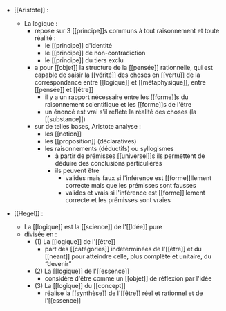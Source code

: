 - [[Aristote]] :
	- La logique :
		- repose sur 3 [[principe]]s communs à tout raisonnement et toute réalité :
		  - le [[principe]] d'identité
		  - le [[principe]] de non-contradiction
		  - le [[principe]] du tiers exclu
		- a pour [[objet]] la structure de la [[pensée]] rationnelle, qui est capable de saisir la [[vérité]] des choses en [[vertu]] de la correspondance entre [[logique]] et [[métaphysique]], entre [[pensée]] et [[être]]
		  - il y a un rapport nécessaire entre les [[forme]]s du raisonnement scientifique et les [[forme]]s de l'être
		  - un énoncé est vrai s'il reflète la réalité des choses (la [[substance]])
		- sur de telles bases, Aristote analyse :
		  - les [[notion]]
		  - les [[proposition]] (déclaratives)
		  - les raisonnements (déductifs) ou syllogismes
		    - à partir de prémisses [[universel]]s ils permettent de déduire des conclusions particulières
		    - ils peuvent être
		      - valides mais faux si l'inférence est [[forme]]llement correcte mais que les prémisses sont fausses
		      - valides et vrais si l'inférence est [[forme]]llement correcte et les prémisses sont vraies

- [[Hegel]] : 
	- La [[logique]] est la [[science]] de l'[[Idée]] pure
    - divisée en :
      - (1) La [[logique]] de l'[[être]]
        - part des [[catégories]] indéterminées de l'[[être]] et du [[néant]] pour atteindre celle, plus complète et unitaire, du “devenir”
      - (2) La [[logique]] de l'[[essence]]
        - considère d'être comme un [[objet]] de réflexion par l'idée
      - (3) La [[logique]] du [[concept]]
        - réalise la [[synthèse]] de l'[[être]] réel et rationnel et de l'[[essence]]